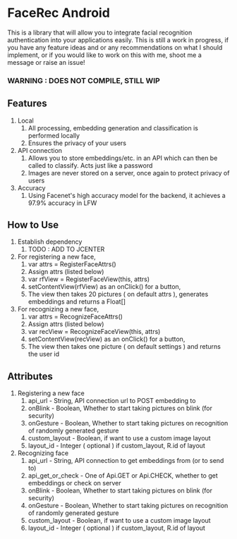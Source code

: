 # FaceRec Android

This is a library that will allow you to integrate facial recognition authentication 
into your applications easily. This is still a work in progress, if you have any feature ideas and or any recommendations on what I should implement, or if you would like to work on this with me, shoot me a message or raise an issue!

### WARNING : DOES NOT COMPILE, STILL WIP

## Features

1. Local
   1. All processing, embedding generation and classification is performed locally
   2. Ensures the privacy of your users
2. API connection 
   1. Allows you to store embeddings/etc. in an API which can then be called to classify. Acts just like a password
   2. Images are never stored on a server, once again to protect privacy of users
3. Accuracy
   1. Using Facenet's high accuracy model for the backend, it achieves a 97.9% accuracy in LFW

## How to Use
1. Establish dependency
   1. TODO : ADD TO JCENTER
2. For registering a new face,
   1. var attrs = RegisterFaceAttrs()
   2. Assign attrs (listed below)
   3. var rfView = RegisterFaceView(this, attrs)
   4. setContentView(rfView) as an onClick() for a button,
   5. The view then takes 20 pictures ( on default attrs ), generates embeddings and returns a Float[]
3. For recognizing a new face,
   1. var attrs = RecognizeFaceAttrs()
   2. Assign attrs (listed below)
   3. var recView = RecognizeFaceView(this, attrs)
   4. setContentView(recView) as an onClick() for a button,
   5. The view then takes one picture ( on default settings ) and returns the user id

## Attributes
1. Registering a new face
   1. api_url - String, API connection url to POST embedding to
   2. onBlink - Boolean, Whether to start taking pictures on blink (for security)
   3. onGesture - Boolean, Whether to start taking pictures on recognition of randomly generated gesture
   4. custom_layout - Boolean, if want to use a custom image layout
   5. layout_id - Integer ( optional ) if custom_layout, R.id of layout
2. Recognizing face
   1. api_url - String, API connection to get embeddings from (or to send to)
   2. api_get_or_check - One of Api.GET or Api.CHECK, whether to get embeddings or check on server
   2. onBlink - Boolean, Whether to start taking pictures on blink (for security)
   3. onGesture - Boolean, Whether to start taking pictures on recognition of randomly generated gesture
   4. custom_layout - Boolean, if want to use a custom image layout
   5. layout_id - Integer ( optional ) if custom_layout, R.id of layout